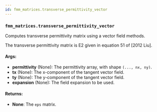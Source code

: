 ```yaml
---
id: fmm_matrices.transverse_permittivity_vector
---
```


    
### `fmm_matrices.transverse_permittivity_vector`
Computes transverse permittivity matrix using a vector field methods.

The transverse permittivity matrix is E2 given in equation 51 of [2012 Liu].

#### Args:
- **permittivity** (None): The permittivity array, with shape `(..., nx, ny)`.
- **tx** (None): The x-component of the tangent vector field.
- **ty** (None): The y-component of the tangent vector field.
- **expansion** (None): The field expansion to be used.

#### Returns:
- **None**: The `eps` matrix.
